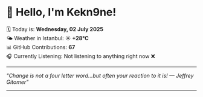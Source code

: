 # 👋 Hello, I'm Kekn9ne!

🗓️ Today is: **Wednesday, 02 July 2025**  
🌤️ Weather in Istanbul: **☀️   +28°C**  
📊 GitHub Contributions: **67**  
🎧 Currently Listening: Not listening to anything right now ❌

---

_"Change is not a four letter word...but often your reaction to it is! — *Jeffrey Gitomer*"_

---
